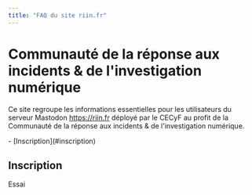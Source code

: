 ```yaml
---
title: "FAQ du site riin.fr"
---
```


# Communauté de la réponse aux incidents & de l'investigation numérique
Ce site regroupe les informations essentielles pour les utilisateurs du serveur Mastodon https://riin.fr déployé par le CECyF au profit de la Communauté de la réponse aux incidents & de l'investigation numérique.

<div markdown=1 id="menu_lateral">
- [Inscription](#inscription)
</div>

## Inscription

Essai
